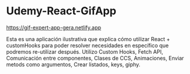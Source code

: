 # Udemy-React-GifApp

https://gif-expert-app-gera.netlify.app

Esta es una aplicación ilustrativa que explica cómo utilizar React + customHooks para poder resolver necesidades en específico que podremos re-utilizar después. Utilizo Custom Hooks, Fetch API, Comunicación entre componentes, Clases de CCS, Animaciones, Enviar metods como argumentos, Crear listados, keys, giphy.
